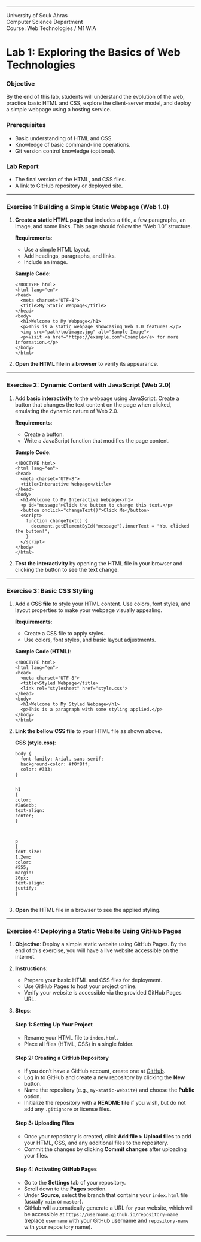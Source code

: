 <!DOCTYPE html>
<html>

<head>
  <meta charset="utf-8">
  <meta name="viewport" content="width=device-width, initial-scale=1.0">
  <title>1-Lab 1</title>
  <link rel="stylesheet" href="https://stackedit.io/style.css" />
</head>

<body class="stackedit">
  <div class="stackedit__html"><hr>
<p>University of Souk Ahras<br>
Computer Science Department<br>
Course: Web Technologies / M1 WIA</p>
<h1 id="lab-1-exploring-the-basics-of-web-technologies">Lab 1: Exploring the Basics of Web Technologies</h1>
<h3 id="objective">Objective</h3>
<p>By the end of this lab, students will understand the evolution of the web, practice basic HTML and CSS, explore the client-server model, and deploy a simple webpage using a hosting service.</p>
<h3 id="prerequisites">Prerequisites</h3>
<ul>
<li>Basic understanding of HTML and CSS.</li>
<li>Knowledge of basic command-line operations.</li>
<li>Git version control knowledge (optional).</li>
</ul>
<h3 id="lab-report">Lab Report</h3>
<ul>
<li>The final version of the HTML, and CSS files.</li>
<li>A link to GitHub repository or deployed site.</li>
</ul>
<hr>
<h3 id="exercise-1-building-a-simple-static-webpage-web-1.0">Exercise 1: Building a Simple Static Webpage (Web 1.0)</h3>
<ol>
<li>
<p><strong>Create a static HTML page</strong> that includes a title, a few paragraphs, an image, and some links. This page should follow the “Web 1.0” structure.</p>
<p><strong>Requirements</strong>:</p>
<ul>
<li>Use a simple HTML layout.</li>
<li>Add headings, paragraphs, and links.</li>
<li>Include an image.</li>
</ul>
<p><strong>Sample Code</strong>:</p>
<pre class=" language-html"><code class="prism  language-html"><span class="token doctype">&lt;!DOCTYPE html&gt;</span>
<span class="token tag"><span class="token tag"><span class="token punctuation">&lt;</span>html</span> <span class="token attr-name">lang</span><span class="token attr-value"><span class="token punctuation">=</span><span class="token punctuation">"</span>en<span class="token punctuation">"</span></span><span class="token punctuation">&gt;</span></span>
<span class="token tag"><span class="token tag"><span class="token punctuation">&lt;</span>head</span><span class="token punctuation">&gt;</span></span>
  <span class="token tag"><span class="token tag"><span class="token punctuation">&lt;</span>meta</span> <span class="token attr-name">charset</span><span class="token attr-value"><span class="token punctuation">=</span><span class="token punctuation">"</span>UTF-8<span class="token punctuation">"</span></span><span class="token punctuation">&gt;</span></span>
  <span class="token tag"><span class="token tag"><span class="token punctuation">&lt;</span>title</span><span class="token punctuation">&gt;</span></span>My Static Webpage<span class="token tag"><span class="token tag"><span class="token punctuation">&lt;/</span>title</span><span class="token punctuation">&gt;</span></span>
<span class="token tag"><span class="token tag"><span class="token punctuation">&lt;/</span>head</span><span class="token punctuation">&gt;</span></span>
<span class="token tag"><span class="token tag"><span class="token punctuation">&lt;</span>body</span><span class="token punctuation">&gt;</span></span>
  <span class="token tag"><span class="token tag"><span class="token punctuation">&lt;</span>h1</span><span class="token punctuation">&gt;</span></span>Welcome to My Webpage<span class="token tag"><span class="token tag"><span class="token punctuation">&lt;/</span>h1</span><span class="token punctuation">&gt;</span></span>
  <span class="token tag"><span class="token tag"><span class="token punctuation">&lt;</span>p</span><span class="token punctuation">&gt;</span></span>This is a static webpage showcasing Web 1.0 features.<span class="token tag"><span class="token tag"><span class="token punctuation">&lt;/</span>p</span><span class="token punctuation">&gt;</span></span>
  <span class="token tag"><span class="token tag"><span class="token punctuation">&lt;</span>img</span> <span class="token attr-name">src</span><span class="token attr-value"><span class="token punctuation">=</span><span class="token punctuation">"</span>path/to/image.jpg<span class="token punctuation">"</span></span> <span class="token attr-name">alt</span><span class="token attr-value"><span class="token punctuation">=</span><span class="token punctuation">"</span>Sample Image<span class="token punctuation">"</span></span><span class="token punctuation">&gt;</span></span>
  <span class="token tag"><span class="token tag"><span class="token punctuation">&lt;</span>p</span><span class="token punctuation">&gt;</span></span>Visit <span class="token tag"><span class="token tag"><span class="token punctuation">&lt;</span>a</span> <span class="token attr-name">href</span><span class="token attr-value"><span class="token punctuation">=</span><span class="token punctuation">"</span>https://example.com<span class="token punctuation">"</span></span><span class="token punctuation">&gt;</span></span>Example<span class="token tag"><span class="token tag"><span class="token punctuation">&lt;/</span>a</span><span class="token punctuation">&gt;</span></span> for more information.<span class="token tag"><span class="token tag"><span class="token punctuation">&lt;/</span>p</span><span class="token punctuation">&gt;</span></span>
<span class="token tag"><span class="token tag"><span class="token punctuation">&lt;/</span>body</span><span class="token punctuation">&gt;</span></span>
<span class="token tag"><span class="token tag"><span class="token punctuation">&lt;/</span>html</span><span class="token punctuation">&gt;</span></span>
</code></pre>
</li>
<li>
<p><strong>Open the HTML file in a browser</strong> to verify its appearance.</p>
</li>
</ol>
<hr>
<h3 id="exercise-2-dynamic-content-with-javascript-web-2.0">Exercise 2: Dynamic Content with JavaScript (Web 2.0)</h3>
<ol>
<li>
<p>Add <strong>basic interactivity</strong> to the webpage using JavaScript. Create a button that changes the text content on the page when clicked, emulating the dynamic nature of Web 2.0.</p>
<p><strong>Requirements</strong>:</p>
<ul>
<li>Create a button.</li>
<li>Write a JavaScript function that modifies the page content.</li>
</ul>
<p><strong>Sample Code</strong>:</p>
<pre class=" language-html"><code class="prism  language-html"><span class="token doctype">&lt;!DOCTYPE html&gt;</span>
<span class="token tag"><span class="token tag"><span class="token punctuation">&lt;</span>html</span> <span class="token attr-name">lang</span><span class="token attr-value"><span class="token punctuation">=</span><span class="token punctuation">"</span>en<span class="token punctuation">"</span></span><span class="token punctuation">&gt;</span></span>
<span class="token tag"><span class="token tag"><span class="token punctuation">&lt;</span>head</span><span class="token punctuation">&gt;</span></span>
  <span class="token tag"><span class="token tag"><span class="token punctuation">&lt;</span>meta</span> <span class="token attr-name">charset</span><span class="token attr-value"><span class="token punctuation">=</span><span class="token punctuation">"</span>UTF-8<span class="token punctuation">"</span></span><span class="token punctuation">&gt;</span></span>
  <span class="token tag"><span class="token tag"><span class="token punctuation">&lt;</span>title</span><span class="token punctuation">&gt;</span></span>Interactive Webpage<span class="token tag"><span class="token tag"><span class="token punctuation">&lt;/</span>title</span><span class="token punctuation">&gt;</span></span>
<span class="token tag"><span class="token tag"><span class="token punctuation">&lt;/</span>head</span><span class="token punctuation">&gt;</span></span>
<span class="token tag"><span class="token tag"><span class="token punctuation">&lt;</span>body</span><span class="token punctuation">&gt;</span></span>
  <span class="token tag"><span class="token tag"><span class="token punctuation">&lt;</span>h1</span><span class="token punctuation">&gt;</span></span>Welcome to My Interactive Webpage<span class="token tag"><span class="token tag"><span class="token punctuation">&lt;/</span>h1</span><span class="token punctuation">&gt;</span></span>
  <span class="token tag"><span class="token tag"><span class="token punctuation">&lt;</span>p</span> <span class="token attr-name">id</span><span class="token attr-value"><span class="token punctuation">=</span><span class="token punctuation">"</span>message<span class="token punctuation">"</span></span><span class="token punctuation">&gt;</span></span>Click the button to change this text.<span class="token tag"><span class="token tag"><span class="token punctuation">&lt;/</span>p</span><span class="token punctuation">&gt;</span></span>
  <span class="token tag"><span class="token tag"><span class="token punctuation">&lt;</span>button</span> <span class="token attr-name">onclick</span><span class="token attr-value"><span class="token punctuation">=</span><span class="token punctuation">"</span>changeText()<span class="token punctuation">"</span></span><span class="token punctuation">&gt;</span></span>Click Me<span class="token tag"><span class="token tag"><span class="token punctuation">&lt;/</span>button</span><span class="token punctuation">&gt;</span></span>
  <span class="token tag"><span class="token tag"><span class="token punctuation">&lt;</span>script</span><span class="token punctuation">&gt;</span></span><span class="token script language-javascript">
    <span class="token keyword">function</span> <span class="token function">changeText</span><span class="token punctuation">(</span><span class="token punctuation">)</span> <span class="token punctuation">{</span>
      document<span class="token punctuation">.</span><span class="token function">getElementById</span><span class="token punctuation">(</span><span class="token string">"message"</span><span class="token punctuation">)</span><span class="token punctuation">.</span>innerText <span class="token operator">=</span> <span class="token string">"You clicked the button!"</span><span class="token punctuation">;</span>
    <span class="token punctuation">}</span>
  </span><span class="token tag"><span class="token tag"><span class="token punctuation">&lt;/</span>script</span><span class="token punctuation">&gt;</span></span>
<span class="token tag"><span class="token tag"><span class="token punctuation">&lt;/</span>body</span><span class="token punctuation">&gt;</span></span>
<span class="token tag"><span class="token tag"><span class="token punctuation">&lt;/</span>html</span><span class="token punctuation">&gt;</span></span>
</code></pre>
</li>
<li>
<p><strong>Test the interactivity</strong> by opening the HTML file in your browser and clicking the button to see the text change.</p>
</li>
</ol>
<hr>
<h3 id="exercise-3-basic-css-styling">Exercise 3: Basic CSS Styling</h3>
<ol>
<li>
<p>Add a <strong>CSS file</strong> to style your HTML content. Use colors, font styles, and layout properties to make your webpage visually appealing.</p>
<p><strong>Requirements</strong>:</p>
<ul>
<li>Create a CSS file to apply styles.</li>
<li>Use colors, font styles, and basic layout adjustments.</li>
</ul>
<p><strong>Sample Code (HTML)</strong>:</p>
<pre class=" language-html"><code class="prism  language-html"><span class="token doctype">&lt;!DOCTYPE html&gt;</span>
<span class="token tag"><span class="token tag"><span class="token punctuation">&lt;</span>html</span> <span class="token attr-name">lang</span><span class="token attr-value"><span class="token punctuation">=</span><span class="token punctuation">"</span>en<span class="token punctuation">"</span></span><span class="token punctuation">&gt;</span></span>
<span class="token tag"><span class="token tag"><span class="token punctuation">&lt;</span>head</span><span class="token punctuation">&gt;</span></span>
  <span class="token tag"><span class="token tag"><span class="token punctuation">&lt;</span>meta</span> <span class="token attr-name">charset</span><span class="token attr-value"><span class="token punctuation">=</span><span class="token punctuation">"</span>UTF-8<span class="token punctuation">"</span></span><span class="token punctuation">&gt;</span></span>
  <span class="token tag"><span class="token tag"><span class="token punctuation">&lt;</span>title</span><span class="token punctuation">&gt;</span></span>Styled Webpage<span class="token tag"><span class="token tag"><span class="token punctuation">&lt;/</span>title</span><span class="token punctuation">&gt;</span></span>
  <span class="token tag"><span class="token tag"><span class="token punctuation">&lt;</span>link</span> <span class="token attr-name">rel</span><span class="token attr-value"><span class="token punctuation">=</span><span class="token punctuation">"</span>stylesheet<span class="token punctuation">"</span></span> <span class="token attr-name">href</span><span class="token attr-value"><span class="token punctuation">=</span><span class="token punctuation">"</span>style.css<span class="token punctuation">"</span></span><span class="token punctuation">&gt;</span></span>
<span class="token tag"><span class="token tag"><span class="token punctuation">&lt;/</span>head</span><span class="token punctuation">&gt;</span></span>
<span class="token tag"><span class="token tag"><span class="token punctuation">&lt;</span>body</span><span class="token punctuation">&gt;</span></span>
  <span class="token tag"><span class="token tag"><span class="token punctuation">&lt;</span>h1</span><span class="token punctuation">&gt;</span></span>Welcome to My Styled Webpage<span class="token tag"><span class="token tag"><span class="token punctuation">&lt;/</span>h1</span><span class="token punctuation">&gt;</span></span>
  <span class="token tag"><span class="token tag"><span class="token punctuation">&lt;</span>p</span><span class="token punctuation">&gt;</span></span>This is a paragraph with some styling applied.<span class="token tag"><span class="token tag"><span class="token punctuation">&lt;/</span>p</span><span class="token punctuation">&gt;</span></span>
<span class="token tag"><span class="token tag"><span class="token punctuation">&lt;/</span>body</span><span class="token punctuation">&gt;</span></span>
<span class="token tag"><span class="token tag"><span class="token punctuation">&lt;/</span>html</span><span class="token punctuation">&gt;</span></span>
</code></pre>
</li>
<li>
<p><strong>Link the bellow CSS file</strong> to your HTML file as shown above.</p>
<p><strong>CSS (style.css)</strong>:</p>
<pre class=" language-css"><code class="prism  language-css"><span class="token selector">body </span><span class="token punctuation">{</span>
  <span class="token property">font-family</span><span class="token punctuation">:</span> Arial, sans-serif<span class="token punctuation">;</span>
  <span class="token property">background-color</span><span class="token punctuation">:</span> <span class="token hexcode">#f0f8ff</span><span class="token punctuation">;</span>
  <span class="token property">color</span><span class="token punctuation">:</span> <span class="token hexcode">#333</span><span class="token punctuation">;</span>
<span class="token punctuation">}</span>

<span class="token selector">h1 </span><span class="token punctuation">{</span>
  <span class="token property">color</span><span class="token punctuation">:</span> <span class="token hexcode">#2a6ebb</span><span class="token punctuation">;</span>
  <span class="token property">text-align</span><span class="token punctuation">:</span> center<span class="token punctuation">;</span>
<span class="token punctuation">}</span>

<span class="token selector">p </span><span class="token punctuation">{</span>
  <span class="token property">font-size</span><span class="token punctuation">:</span> <span class="token number">1.2</span>em<span class="token punctuation">;</span>
  <span class="token property">color</span><span class="token punctuation">:</span> <span class="token hexcode">#555</span><span class="token punctuation">;</span>
  <span class="token property">margin</span><span class="token punctuation">:</span> <span class="token number">20</span>px<span class="token punctuation">;</span>
  <span class="token property">text-align</span><span class="token punctuation">:</span> justify<span class="token punctuation">;</span>
<span class="token punctuation">}</span>
</code></pre>
</li>
<li>
<p><strong>Open</strong> the HTML file in a browser to see the applied styling.</p>
</li>
</ol>
<hr>
<h3 id="exercise-4-deploying-a-static-website-using-github-pages">Exercise 4: Deploying a Static Website Using GitHub Pages</h3>
<ol>
<li>
<p><strong>Objective</strong>: Deploy a simple static website using GitHub Pages. By the end of this exercise, you will have a live website accessible on the internet.</p>
</li>
<li>
<p><strong>Instructions</strong>:</p>
<ul>
<li>Prepare your basic HTML and CSS files for deployment.</li>
<li>Use GitHub Pages to host your project online.</li>
<li>Verify your website is accessible via the provided GitHub Pages URL.</li>
</ul>
</li>
<li>
<p><strong>Steps</strong>:</p>
<h4 id="step-1-setting-up-your-project">Step 1: Setting Up Your Project</h4>
<ul>
<li>Rename your HTML file to <code>index.html</code>.</li>
<li>Place all files (HTML, CSS) in a single folder.</li>
</ul>
<h4 id="step-2-creating-a-github-repository">Step 2: Creating a GitHub Repository</h4>
<ul>
<li>If you don’t have a GitHub account, create one at <a href="https://github.com">GitHub</a>.</li>
<li>Log in to GitHub and create a new repository by clicking the <strong>New</strong> button.</li>
<li>Name the repository (e.g., <code>my-static-website</code>) and choose the <strong>Public</strong> option.</li>
<li>Initialize the repository with a <strong>README file</strong> if you wish, but do not add any <code>.gitignore</code> or license files.</li>
</ul>
<h4 id="step-3-uploading-files">Step 3: Uploading Files</h4>
<ul>
<li>Once your repository is created, click <strong>Add file &gt; Upload files</strong> to add your HTML, CSS, and any additional files to the repository.</li>
<li>Commit the changes by clicking <strong>Commit changes</strong> after uploading your files.</li>
</ul>
<h4 id="step-4-activating-github-pages">Step 4: Activating GitHub Pages</h4>
<ul>
<li>Go to the <strong>Settings</strong> tab of your repository.</li>
<li>Scroll down to the <strong>Pages</strong> section.</li>
<li>Under <strong>Source</strong>, select the branch that contains your <code>index.html</code> file (usually <code>main</code> or <code>master</code>).</li>
<li>GitHub will automatically generate a URL for your website, which will be accessible at <code>https://username.github.io/repository-name</code> (replace <code>username</code> with your GitHub username and <code>repository-name</code> with your repository name).</li>
</ul>
</li>
</ol>
<hr>
</div>
</body>

</html>
